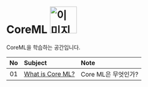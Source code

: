 # CoreML <img width="70" alt="이미지 제목" src="https://user-images.githubusercontent.com/92635121/203232295-69ece942-c28c-4bef-b143-15ef422b0d31.png">
CoreML을 학습하는 공간입니다.

|No|Subject|Note|
|:-:|:--|:--|
|01|[What is Core ML?](https://github.com/Jeeehee/CoreML/blob/main/CoreML/01_WhatIsCoreML%3F.md)|Core ML은 무엇인가?|
